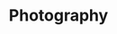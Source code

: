 ---
video: https://player.vimeo.com/external/151907684.hd.mp4?s=915e58858747f66d456b107f3e58327953018fa8&profile_id=119
thumbnail: homepage-hero.jpg
title: Photography
caption: They So Tiinnyy!
---